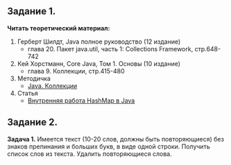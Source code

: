 ## Задание 1.

**Читать теоретический материал:**

1. Герберт Шилдт, Java полное руководство (12 издание)
   - глава 20. Пакет java.util, часть 1: Collections Framework, стр.648-742
2. Кей Хорстманн, Core Java, Том 1. Основы (10 издание)
   - глава 9. Коллекции, стр.415-480
3. Методичка
   - [Java. Коллекции](https://docs.google.com/document/d/1n3oeHX-2lHGmTVdIhpJ_sl7n50EGX7oSZrq5Sjfkopo/)
4. Статья
   - [Внутренняя работа HashMap в Java](https://habr.com/ru/articles/421179/)

## Задание 2.

**Задача 1.**
Имеется текст (10-20 слов, должны быть повторяющиеся) без знаков препинания и больших букв, в виде одной строки. 
Получить список слов из текста. Удалить повторяющиеся слова.